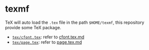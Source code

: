# texmf

TeX will auto load the `.tex` file in the path `$HOME/texmf`,
this repository provide some TeX package.

- [`tex/cfont.tex`](tex/cfont.tex): refer to [cfont.tex.md](cfont.tex.md)
- [`tex/page.tex`](tex/page.tex): refer to [page.tex.md](page.tex.md)
